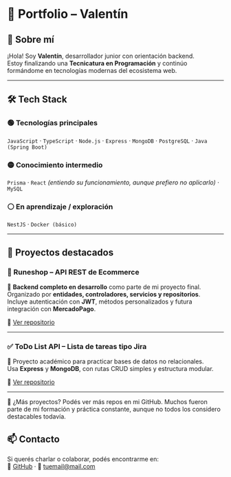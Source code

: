 # 🧠 Portfolio – Valentín

## 👋 Sobre mí

¡Hola! Soy **Valentín**, desarrollador junior con orientación backend.  
Estoy finalizando una **Tecnicatura en Programación** y continúo formándome en tecnologías modernas del ecosistema web.

---

## 🛠 Tech Stack

### 🟢 Tecnologías principales
`JavaScript` · `TypeScript` · `Node.js` · `Express` · `MongoDB` · `PostgreSQL` · `Java (Spring Boot)`

### 🟡 Conocimiento intermedio
`Prisma` · `React` *(entiendo su funcionamiento, aunque prefiero no aplicarlo)* · `MySQL`

### ⚪ En aprendizaje / exploración
`NestJS` · `Docker (básico)`

---

## 🚀 Proyectos destacados

### 🛒 Runeshop – API REST de Ecommerce
📌 **Backend completo en desarrollo** como parte de mi proyecto final.  
Organizado por **entidades, controladores, servicios y repositorios**.  
Incluye autenticación con **JWT**, métodos personalizados y futura integración con **MercadoPago**.

🔗 [Ver repositorio](https://github.com/Vale-source/Runeshop/tree/backend)

---

### ✅ ToDo List API – Lista de tareas tipo Jira
📌 Proyecto académico para practicar bases de datos no relacionales.  
Usa **Express** y **MongoDB**, con rutas CRUD simples y estructura modular.

🔗 [Ver repositorio](https://github.com/Vale-source/Lab-IV/tree/main/toDoListApi)

---

📂 ¿Más proyectos?
Podés ver más repos en mi GitHub. Muchos fueron parte de mi formación y práctica constante, aunque no todos los considero destacables todavía.

## 📫 Contacto

Si querés charlar o colaborar, podés encontrarme en:  
📁 [GitHub](https://github.com/Vale-source) · 📧 tuemail@mail.com

